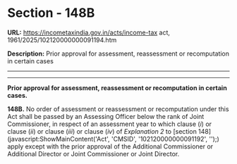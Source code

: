 # Section - 148B

**URL:** https://incometaxindia.gov.in/acts/income-tax act, 1961/2025/102120000000091194.htm

**Description:** Prior approval for assessment, reassessment or recomputation in certain cases

---

****

**Prior approval for assessment, reassessment or recomputation in certain cases.**

**148B.** No order of assessment or reassessment or recomputation under this Act shall be passed by an Assessing Officer below the rank of Joint Commissioner, in respect of an assessment year to which clause (_i_) or clause (_ii_) or clause (_iii_) or clause (_iv_) of _Explanation 2_ to [section 148](javascript:ShowMainContent\('Act', 'CMSID', '102120000000091192', ''\);) apply except with the prior approval of the Additional Commissioner or Additional Director or Joint Commissioner or Joint Director.